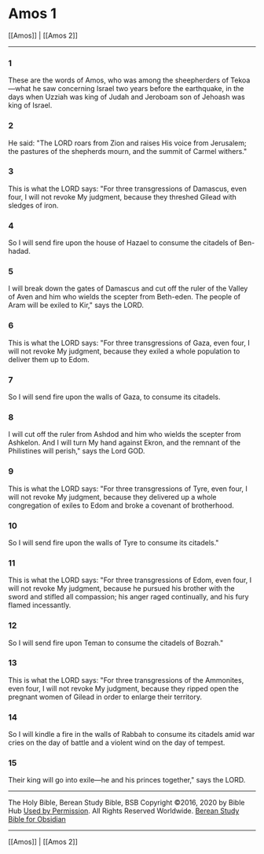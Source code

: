 # Amos 1

[[Amos]] | [[Amos 2]]

---

### 1
These are the words of Amos, who was among the sheepherders of Tekoa—what he saw concerning Israel two years before the earthquake, in the days when Uzziah was king of Judah and Jeroboam son of Jehoash was king of Israel.

### 2
He said: "The LORD roars from Zion and raises His voice from Jerusalem; the pastures of the shepherds mourn, and the summit of Carmel withers."

### 3
This is what the LORD says: "For three transgressions of Damascus, even four, I will not revoke My judgment, because they threshed Gilead with sledges of iron.

### 4
So I will send fire upon the house of Hazael to consume the citadels of Ben-hadad.

### 5
I will break down the gates of Damascus and cut off the ruler of the Valley of Aven and him who wields the scepter from Beth-eden. The people of Aram will be exiled to Kir," says the LORD.

### 6
This is what the LORD says: "For three transgressions of Gaza, even four, I will not revoke My judgment, because they exiled a whole population to deliver them up to Edom.

### 7
So I will send fire upon the walls of Gaza, to consume its citadels.

### 8
I will cut off the ruler from Ashdod and him who wields the scepter from Ashkelon. And I will turn My hand against Ekron, and the remnant of the Philistines will perish," says the Lord GOD.

### 9
This is what the LORD says: "For three transgressions of Tyre, even four, I will not revoke My judgment, because they delivered up a whole congregation of exiles to Edom and broke a covenant of brotherhood.

### 10
So I will send fire upon the walls of Tyre to consume its citadels."

### 11
This is what the LORD says: "For three transgressions of Edom, even four, I will not revoke My judgment, because he pursued his brother with the sword and stifled all compassion; his anger raged continually, and his fury flamed incessantly.

### 12
So I will send fire upon Teman to consume the citadels of Bozrah."

### 13
This is what the LORD says: "For three transgressions of the Ammonites, even four, I will not revoke My judgment, because they ripped open the pregnant women of Gilead in order to enlarge their territory.

### 14
So I will kindle a fire in the walls of Rabbah to consume its citadels amid war cries on the day of battle and a violent wind on the day of tempest.

### 15
Their king will go into exile—he and his princes together," says the LORD.

---

The Holy Bible, Berean Study Bible, BSB
Copyright ©2016, 2020 by Bible Hub
[Used by Permission](https://berean.bible/terms.htm). All Rights Reserved Worldwide.
[Berean Study Bible for Obsidian](https://github.com/gapmiss/berean-study-bible-for-obsidian)

---

[[Amos]] | [[Amos 2]]

